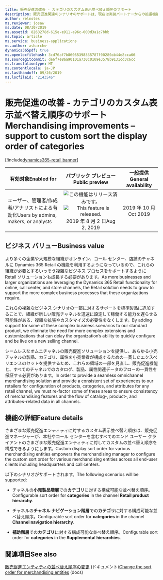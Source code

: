 ```yaml
---
title: 販売促進の改善 - カテゴリのカスタム表示並べ替え順序のサポート
description: 販売促進関連のシナリオのサポートは、現在は実装パートナーからの拡張機能が必要な既存のシナリオとよく一致するように強化されます。
author: relnotes
ms.reviewer: josaw
ms.date: 08/30/2019
ms.assetid: 8263278d-615e-e911-a96c-000d3a1c7bbb
ms.topic: article
ms.service: business-applications
ms.author: asharchw
dynamics365pdf: true
ms.openlocfilehash: 3cd76af7b86055398335787f00280ab44e8cca66
ms.sourcegitcommit: de6f7e8aa90101a730c0109e3578b9131cd3c6cc
ms.translationtype: HT
ms.contentlocale: ja-JP
ms.lasthandoff: 09/26/2019
ms.locfileid: "2143546"
---
```

# <a name="merchandising-improvements--support-to-custom-sort-the-display-order-of-categories"></a><span data-ttu-id="b02ff-103">販売促進の改善 - カテゴリのカスタム表示並べ替え順序のサポート</span><span class="sxs-lookup"><span data-stu-id="b02ff-103">Merchandising improvements – support to custom sort the display order of categories</span></span>
[!include[dynamics365-retail banner](../includes/dynamics365-retail.md)]

| <span data-ttu-id="b02ff-104">有効対象</span><span class="sxs-lookup"><span data-stu-id="b02ff-104">Enabled for</span></span>    |  <span data-ttu-id="b02ff-105">パブリック プレビュー</span><span class="sxs-lookup"><span data-stu-id="b02ff-105">Public preview</span></span> | <span data-ttu-id="b02ff-106">一般提供</span><span class="sxs-lookup"><span data-stu-id="b02ff-106">General availability</span></span> | 
| ---------- | :----------: |:----------: |
|<span data-ttu-id="b02ff-107">ユーザー、管理者/作成者/アナリストによる有効化</span><span class="sxs-lookup"><span data-stu-id="b02ff-107">Users by admins, makers, or analysts</span></span>|<span data-ttu-id="b02ff-108">![この機能はリリース済みです。](/dynamics365-release-plan/media/green-checkmark.png "この機能はリリース済みです。")</span><span class="sxs-lookup"><span data-stu-id="b02ff-108">![This feature is released.](/dynamics365-release-plan/media/green-checkmark.png "This feature is released.")</span></span> <span data-ttu-id="b02ff-109">2019 年 8 月 2 日</span><span class="sxs-lookup"><span data-stu-id="b02ff-109">Aug 2, 2019</span></span>| <span data-ttu-id="b02ff-110">2019 年 10 月</span><span class="sxs-lookup"><span data-stu-id="b02ff-110">Oct 2019</span></span>|


## <a name="business-value"></a><span data-ttu-id="b02ff-111">ビジネス バリュー</span><span class="sxs-lookup"><span data-stu-id="b02ff-111">Business value</span></span>
<!-- bv start -->
<span data-ttu-id="b02ff-112">より多くの企業や大規模な組織がオンライン、コール センター、店舗のチャネルに Dynamics 365 Retail の機能を利用するようになっているので、これらの組織が必要とするいっそう複雑なビジネス プロセスをサポートするように Retail ソリューションも成長する必要があります。</span><span class="sxs-lookup"><span data-stu-id="b02ff-112">As more businesses and larger organizations are leveraging the Dynamics 365 Retail functionality for online, call center, and store channels, the Retail solution needs to grow to support the more complex business processes that these organizations require.</span></span> 

<span data-ttu-id="b02ff-113">これらの複雑なビジネス シナリオの一部に対するサポートを標準製品に追加することで、組織が新しい販売チャネルを迅速に設定して稼働する能力を遅らせる可能性がある、複雑な拡張やカスタマイズの必要性をなくします。</span><span class="sxs-lookup"><span data-stu-id="b02ff-113">By adding support for some of these complex business scenarios to our standard product, we eliminate the need for more complex extensions and customizations that can delay the organization’s ability to quickly configure and be live on a new selling channel.</span></span> 

<span data-ttu-id="b02ff-114">シームレスなオムニチャネルの販売促進ソリューションを提供し、あらゆる小売チャネルの製品、カテゴリ、属性を小売業者が構成するための一貫したエクスペリエンスのセットを提供するため、これらの領域の一部を見直し、販売促進機能と、すべてのチャネルでのカタログ、製品、属性関連データのフローの一貫性を保証する必要があります。</span><span class="sxs-lookup"><span data-stu-id="b02ff-114">In order to provide a seamless omnichannel merchandising solution and provide a consistent set of experiences to our retailers for configuration of products, categories, and attributes for any retail channel, we must re-factor some of these areas to ensure consistency of merchandising features and the flow of catalog-, product-, and attributes-related data in all channels.</span></span>
<!-- bv end -->



## <a name="feature-details"></a><span data-ttu-id="b02ff-115">機能の詳細</span><span class="sxs-lookup"><span data-stu-id="b02ff-115">Feature details</span></span>
<!--feature detail start -->
<span data-ttu-id="b02ff-116">さまざまな販売促進エンティティに対するカスタム表示並べ替え順序は、販売促進マネージャーが、本社やコール センターを含むすべてのエンド ユーザー クライアントのさまざまな販売促進エンティティに対してカスタムの並べ替え順序を構成できるようにします。</span><span class="sxs-lookup"><span data-stu-id="b02ff-116">Custom display sort order for various merchandising entities empowers the merchandising manager to configure the custom sort order for various merchandising entities across all end-user clients including headquarters and call centers.</span></span> 

<span data-ttu-id="b02ff-117">以下のシナリオがサポートされます。</span><span class="sxs-lookup"><span data-stu-id="b02ff-117">The following scenarios will be supported:</span></span> 

- <span data-ttu-id="b02ff-118">チャネルの**小売製品階層**での**カテゴリ**に対する構成可能な並べ替え順序。</span><span class="sxs-lookup"><span data-stu-id="b02ff-118">Configurable sort order for **categories** in the channel **Retail product hierarchy**.</span></span>    
     
- <span data-ttu-id="b02ff-119">チャネルの**チャネル ナビゲーション階層**での**カテゴリ**に対する構成可能な並べ替え順序。</span><span class="sxs-lookup"><span data-stu-id="b02ff-119">Configurable sort order for **categories** in the channel **Channel navigation hierarchy**.</span></span> 
                               
- <span data-ttu-id="b02ff-120">**補助階層**での**カテゴリ**に対する構成可能な並べ替え順序。</span><span class="sxs-lookup"><span data-stu-id="b02ff-120">Configurable sort order for **categories** in the **Supplemental hierarchies**.</span></span>
<!--feature detail end -->



## <a name="see-also"></a><span data-ttu-id="b02ff-121">関連項目</span><span class="sxs-lookup"><span data-stu-id="b02ff-121">See also</span></span>

<span data-ttu-id="b02ff-122">[販売促進エンティティの並べ替え順序の変更](https://docs.microsoft.com/dynamics365/unified-operations/retail/custom-order-categories-nav-retail-prod-hierarchy) (ドキュメント)</span><span class="sxs-lookup"><span data-stu-id="b02ff-122">[Change the sort order for merchandising entities](https://docs.microsoft.com/dynamics365/unified-operations/retail/custom-order-categories-nav-retail-prod-hierarchy) (docs)</span></span>

